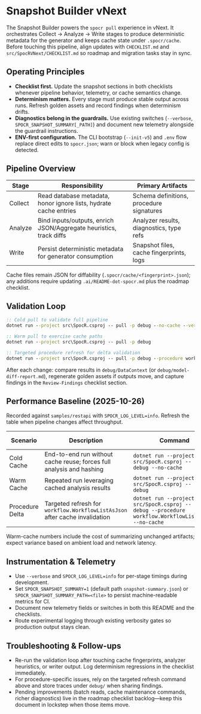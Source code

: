 # Snapshot Builder vNext

The Snapshot Builder powers the `spocr pull` experience in vNext. It orchestrates
Collect → Analyze → Write stages to produce deterministic metadata for the generator and
keeps cache state under `.spocr/cache`. Before touching this pipeline, align updates with
`CHECKLIST.md` and `src/SpocRVNext/CHECKLIST.md` so roadmap and migration tasks stay in
sync.

## Operating Principles

- **Checklist first.** Update the snapshot sections in both checklists whenever pipeline
  behavior, telemetry, or cache semantics change.
- **Determinism matters.** Every stage must produce stable output across runs. Refresh
  golden assets and record findings when determinism drifts.
- **Diagnostics belong in the guardrails.** Use existing switches (`--verbose`,
  `SPOCR_SNAPSHOT_SUMMARY[_PATH]`) and document new telemetry alongside the guardrail
  instructions.
- **ENV-first configuration.** The CLI bootstrap (`--init-v5`) and `.env` flow replace
  direct edits to `spocr.json`; warn or block when legacy config is detected.

## Pipeline Overview

| Stage   | Responsibility                                                     | Primary Artifacts                        |
| ------- | ------------------------------------------------------------------ | ---------------------------------------- |
| Collect | Read database metadata, honor ignore lists, hydrate cache entries  | Schema definitions, procedure signatures |
| Analyze | Bind inputs/outputs, enrich JSON/Aggregate heuristics, track diffs | Analyzer results, diagnostics, type refs |
| Write   | Persist deterministic metadata for generator consumption           | Snapshot files, cache fingerprints, logs |

Cache files remain JSON for diffability (`.spocr/cache/<fingerprint>.json`); any
additions require updating `.ai/README-dot-spocr.md` plus the roadmap checklist.

## Validation Loop

```cmd
:: Cold pull to validate full pipeline
dotnet run --project src\SpocR.csproj -- pull -p debug --no-cache --verbose

:: Warm pull to exercise cache paths
dotnet run --project src\SpocR.csproj -- pull -p debug

:: Targeted procedure refresh for delta validation
dotnet run --project src\SpocR.csproj -- pull -p debug --procedure workflow.WorkflowListAsJson --no-cache
```

After each change: compare results in `debug/DataContext` (or `debug/model-diff-report.md`),
regenerate golden assets if outputs move, and capture findings in the `Review-Findings`
checklist section.

## Performance Baseline (2025-10-26)

Recorded against `samples/restapi` with `SPOCR_LOG_LEVEL=info`. Refresh the table when
pipeline changes affect throughput.

| Scenario        | Description                                                                 | Command                                                                                                     | Total (ms) | Collect (ms) | Analyze (ms) | Write (ms) |
| --------------- | --------------------------------------------------------------------------- | ----------------------------------------------------------------------------------------------------------- | ---------- | ------------ | ------------ | ---------- |
| Cold Cache      | End-to-end run without cache reuse; forces full analysis and hashing        | `dotnet run --project src/SpocR.csproj -- pull -p debug --no-cache`                                         | 7832       | 260          | 7319         | 242        |
| Warm Cache      | Repeated run leveraging cached analysis results                             | `dotnet run --project src/SpocR.csproj -- pull -p debug`                                                    | 9238       | 3465         | 5493         | 227        |
| Procedure Delta | Targeted refresh for `workflow.WorkflowListAsJson` after cache invalidation | `dotnet run --project src/SpocR.csproj -- pull -p debug --procedure workflow.WorkflowListAsJson --no-cache` | 645        | 246          | 185          | 202        |

Warm-cache numbers include the cost of summarizing unchanged artifacts; expect variance
based on ambient load and network latency.

## Instrumentation & Telemetry

- Use `--verbose` and `SPOCR_LOG_LEVEL=info` for per-stage timings during development.
- Set `SPOCR_SNAPSHOT_SUMMARY=1` (default path `snapshot-summary.json`) or
  `SPOCR_SNAPSHOT_SUMMARY_PATH=<file>` to persist machine-readable metrics for CI.
- Document new telemetry fields or switches in both this README and the checklists.
- Route experimental logging through existing verbosity gates so production output stays
  clean.

## Troubleshooting & Follow-ups

- Re-run the validation loop after touching cache fingerprints, analyzer heuristics, or
  writer output. Log determinism regressions in the checklist immediately.
- For procedure-specific issues, rely on the targeted refresh command above and store
  traces under `debug/` when sharing findings.
- Pending improvements (batch reads, cache maintenance commands, richer diagnostics) live
  in the roadmap checklist backlog—keep this document in lockstep when those items move.
